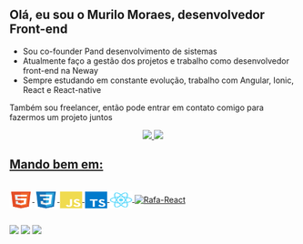 ## Olá, eu sou o Murilo Moraes, desenvolvedor Front-end


-  Sou co-founder Pand desenvolvimento de sistemas
-  Atualmente faço a gestão dos projetos e trabalho como desenvolvedor front-end na Neway
-  Sempre estudando em constante evolução, trabalho com Angular, Ionic, React e React-native

Também sou freelancer, então pode entrar em contato comigo para fazermos um projeto juntos

<div align="center">
  <a href="https://github.com/MurilosMoraes">
  <img height="180em" src="https://github-readme-stats.vercel.app/api?username=murilosmoraes&show_icons=true&theme=dark&include_all_commits=true&count_private=true"/>
  <img height="180em" src="https://github-readme-stats.vercel.app/api/top-langs/?username=murilosmoraes&layout=compact&langs_count=7&theme=dark"/>
</div>
  
    
  ## Mando bem em:
  
  
  <div style="display: inline_block"><br>
  <img align="center" alt="HTML" height="30" width="40" src="https://raw.githubusercontent.com/devicons/devicon/master/icons/html5/html5-original.svg">
  <img align="center" alt="CSS" height="30" width="40" src="https://raw.githubusercontent.com/devicons/devicon/master/icons/css3/css3-original.svg">
  <img align="center" alt="Rafa-Js" height="30" width="40" src="https://raw.githubusercontent.com/devicons/devicon/master/icons/javascript/javascript-plain.svg"> 
  <img align="center" alt="Rafa-Ts" height="30" width="40" src="https://raw.githubusercontent.com/devicons/devicon/master/icons/typescript/typescript-plain.svg">
  <img align="center" alt="Rafa-React" height="30" width="40" src="https://raw.githubusercontent.com/devicons/devicon/master/icons/react/react-original.svg">
  <img align="center" alt="Rafa-React" height="30" width="40" src="https://cdn.jsdelivr.net/gh/devicons/devicon/icons/angularjs/angularjs-plain.svg">
</div>
    
  ##
 
<div style="display: inline_block "> 
   <a href="https://www.linkedin.com/in/murilo-moraes-3a297222b/" target="_blank"><img src="https://img.shields.io/badge/-LinkedIn-%230077B5?style=for-the-badge&logo=linkedin&logoColor=white" target="_blank"></a> 
  <a href="https://www.instagram.com/murilomoraes_dev/" target="_blank"><img src="https://img.shields.io/badge/-Instagram-%23E4405F?style=for-the-badge&logo=instagram&logoColor=white" target="_blank"></a>
  <a href = "mailto:murilosilvamoraes@gmail.com"><img src="https://img.shields.io/badge/-Gmail-%23333?style=for-the-badge&logo=gmail&logoColor=white" target="_blank"></a> 
</div>
